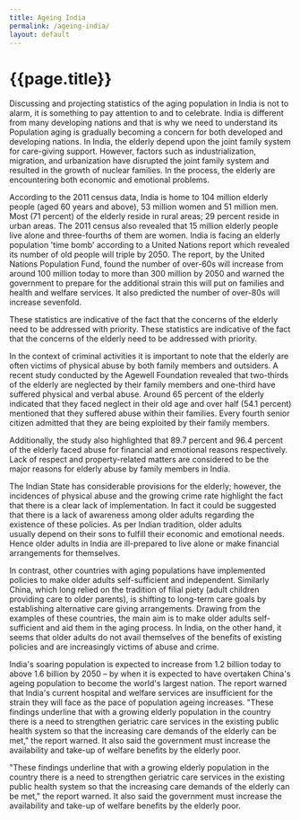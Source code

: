 ```yaml
---
title: Ageing India
permalink: /ageing-india/
layout: default
---
```


<h1 class="page-title">{{page.title}}</h1>


Discussing and projecting statistics of the aging population in India is not to alarm, it is something to pay attention to and to celebrate. India is different from many developing nations and that is why we need to understand its Population aging is gradually becoming a concern for both developed and developing nations. In India, the elderly depend upon the joint family system for care-giving support. However, factors such as industrialization, migration, and urbanization have disrupted the joint family system and resulted in the growth of nuclear families. In the process, the elderly are encountering both economic and emotional problems.


According to the 2011 census data, India is home to 104 million elderly people (aged 60 years and above), 53 million women and 51 million men. Most (71 percent) of the elderly reside in rural areas; 29 percent reside in urban areas. The 2011 census also revealed that 15 million elderly people live alone and three-fourths of them are women. India is facing an elderly population 'time bomb' according to a United Nations report which revealed its number of old people will triple by 2050. The report, by the United Nations Population Fund, found the number of over-60s will increase from around 100 million today to more than 300 million by 2050 and warned the government to prepare for the additional strain this will put on families and health and welfare services. It also predicted the number of over-80s will increase sevenfold.


These statistics are indicative of the fact that the concerns of the elderly need to be addressed with priority. These statistics are indicative of the fact that the concerns of the elderly need to be addressed with priority. 


In the context of criminal activities it is important to note that the elderly are often victims of physical abuse by both family members and outsiders. A recent study conducted by the Agewell Foundation revealed that two-thirds of the elderly are neglected by their family members and one-third have suffered physical and verbal abuse. Around 65 percent of the elderly indicated that they faced neglect in their old age and over half (54.1 percent) mentioned that they suffered abuse within their families. Every fourth senior citizen admitted that they are being exploited by their family members.


Additionally, the study also highlighted that 89.7 percent and 96.4 percent of the elderly faced abuse for financial and emotional reasons respectively. Lack of respect and property-related matters are considered to be the major reasons for elderly abuse by family members in India. 


The Indian State has considerable provisions for the elderly; however, the incidences of physical abuse and the growing crime rate highlight the fact that there is a clear lack of implementation. In fact it could be suggested that there is a lack of awareness among older adults regarding the existence of these policies. As per Indian tradition, older adults usually depend on their sons to fulfill their economic and emotional needs. Hence older adults in India are ill-prepared to live alone or make financial arrangements for themselves.


In contrast, other countries with aging populations have implemented policies to make older adults self-sufficient and independent. Similarly China, which long relied on the tradition of filial piety (adult children providing care to older parents), is shifting to long-term care goals by establishing alternative care giving arrangements. Drawing from the examples of these countries, the main aim is to make older adults self-sufficient and aid them in the aging process. In India, on the other hand, it seems that older adults do not avail themselves of the benefits of existing policies and are increasingly victims of abuse and crime.


India's soaring population is expected to increase from 1.2 billion today to above 1.6 billion by 2050 – by when it is expected to have overtaken China's ageing population to become the world's largest nation. The report warned that India's current hospital and welfare services are  insufficient for the strain they will face as the pace of population ageing increases. "These findings underline that with a growing elderly population in the country there is a need to strengthen geriatric care services in the existing public health system so that the increasing care demands of the elderly can be met," the report warned. It also said the government must increase the availability and take-up of welfare benefits by the elderly poor.


"These findings underline that with a growing elderly population in the country there is a need to strengthen geriatric care services in the existing public health system so that the increasing care demands of the elderly can be met," the report warned. It also said the government must increase the availability and take-up of welfare benefits by the elderly poor.
